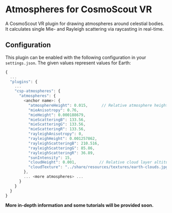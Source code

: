 <!-- 
SPDX-FileCopyrightText: German Aerospace Center (DLR) <cosmoscout@dlr.de>
SPDX-License-Identifier: CC-BY-4.0
 -->

# Atmospheres for CosmoScout VR

A CosmoScout VR plugin for drawing atmospheres around celestial bodies. It calculates single Mie- and Rayleigh scattering via raycasting in real-time.

## Configuration

This plugin can be enabled with the following configuration in your `settings.json`.
The given values represent values for Earth:

```javascript
{
  ...
  "plugins": {
    ...
    "csp-atmospheres": {
      "atmospheres": {
        <anchor name>: {
          "atmosphereHeight": 0.015,      // Relative atmosphere height compared to planet radius
          "mieAnisotropy": 0.76,
          "mieHeight": 0.000188679,
          "mieScatteringB": 133.56,
          "mieScatteringG": 133.56,
          "mieScatteringR": 133.56,
          "rayleighAnisotropy": 0,
          "rayleighHeight": 0.001257862,
          "rayleighScatteringB": 210.516,
          "rayleighScatteringG": 85.86,
          "rayleighScatteringR": 36.89,
          "sunIntensity": 15,
          "cloudHeight": 0.001,          // Relative cloud layer altitude
          "cloudTexture": "../share/resources/textures/earth-clouds.jpg" // Optional
        },
        ... <more atmospheres> ...
      }
    }
  }
}
```

**More in-depth information and some tutorials will be provided soon.**
